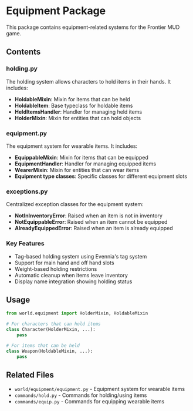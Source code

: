 # Equipment Package

This package contains equipment-related systems for the Frontier MUD game.

## Contents

### holding.py
The holding system allows characters to hold items in their hands. It includes:

- **HoldableMixin**: Mixin for items that can be held
- **HoldableItem**: Base typeclass for holdable items
- **HeldItemsHandler**: Handler for managing held items
- **HolderMixin**: Mixin for entities that can hold objects

### equipment.py
The equipment system for wearable items. It includes:

- **EquippableMixin**: Mixin for items that can be equipped
- **EquipmentHandler**: Handler for managing equipped items
- **WearerMixin**: Mixin for entities that can wear items
- **Equipment type classes**: Specific classes for different equipment slots

### exceptions.py
Centralized exception classes for the equipment system:

- **NotInInventoryError**: Raised when an item is not in inventory
- **NotEquippableError**: Raised when an item cannot be equipped
- **AlreadyEquippedError**: Raised when an item is already equipped

### Key Features

- Tag-based holding system using Evennia's tag system
- Support for main hand and off hand slots
- Weight-based holding restrictions
- Automatic cleanup when items leave inventory
- Display name integration showing holding status

## Usage

```python
from world.equipment import HolderMixin, HoldableMixin

# For characters that can hold items
class Character(HolderMixin, ...):
    pass

# For items that can be held
class Weapon(HoldableMixin, ...):
    pass
```

## Related Files

- `world/equipment/equipment.py` - Equipment system for wearable items
- `commands/hold.py` - Commands for holding/using items
- `commands/equip.py` - Commands for equipping wearable items
